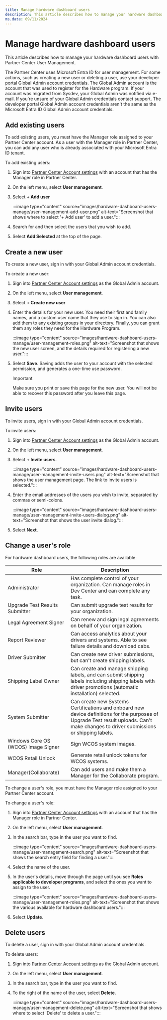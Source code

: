 ```yaml
---
title: Manage hardware dashboard users
description: This article describes how to manage your hardware dashboard users with Partner Center User Management.
ms.date: 09/11/2024
---
```


# Manage hardware dashboard users

This article describes how to manage your hardware dashboard users with Partner Center User Management.

The Partner Center uses Microsoft Entra ID for user management. For some actions, such as creating a new user or deleting a user, use your developer portal Global Admin account credentials. The Global Admin account is the account that was used to register for the Hardware program. If your account was migrated from Sysdev, your Global Admin was notified via e-mail. If you're unsure of your Global Admin credentials contact support. The developer portal Global Admin account credentials aren't the same as the Microsoft Entra ID Global Admin account credentials.

## Add existing users

To add existing users, you must have the Manager role assigned to your Partner Center account.
As a user with the Manager role in Partner Center, you can add any user who is already associated with your Microsoft Entra ID tenant.

To add existing users:

1. Sign into [Partner Center Account settings](https://go.microsoft.com/fwlink/?linkid=833506) with an account that has the Manager role in Partner Center.

1. On the left menu, select **User management**.

1. Select **+ Add user**

   :::image type="content" source="images/hardware-dashboard-users-manage/user-management-add-user.png" alt-text="Screenshot that shows where to select '+ Add user' to add a user.":::

1. Search for and then select the users that you wish to add.

1. Select **Add Selected** at the top of the page.

## Create a new user

To create a new user, sign in with your Global Admin account credentials.

To create a new user:

1. Sign into [Partner Center Account settings](https://go.microsoft.com/fwlink/?linkid=833506) as the Global Admin account.

1. On the left menu, select **User management**.

1. Select **+ Create new user**

1. Enter the details for your new user. You need their first and family names, and a custom user name that they use to sign in. You can also add them to any existing groups in your directory. Finally, you can grant them any roles they need for the Hardware Program.

   :::image type="content" source="images/hardware-dashboard-users-manage/user-management-roles.png" alt-text="Screenshot that shows the new user screen, and the details required for registering a new user.":::

1. Select **Save**. Saving adds the user to your account with the selected permission, and generates a one-time use password.

    > [!IMPORTANT]
    > Make sure you print or save this page for the new user. You will not be able to recover this password after you leave this page.

## Invite users

To invite users, sign in with your Global Admin account credentials.

To invite users:

1. Sign into [Partner Center Account settings](https://go.microsoft.com/fwlink/?linkid=833506) as the Global Admin account.

1. On the left menu, select **User management**.

1. Select **+ Invite users**.

   :::image type="content" source="images/hardware-dashboard-users-manage/user-management-invite-users.png" alt-text="Screenshot that shows the user management page. The link to invite users is selected.":::

1. Enter the email addresses of the users you wish to invite, separated by commas or semi-colons.

   :::image type="content" source="images/hardware-dashboard-users-manage/user-management-invite-users-dialog.png" alt-text="Screenshot that shows the user invite dialog.":::

1. Select **Next**.

## Change a user's role

For hardware dashboard users, the following roles are available:

| Role | Description |
|--|--|
| Administrator | Has complete control of your organization. Can manage roles in Dev Center and can complete any task. |
| Upgrade Test Results Submitter | Can submit upgrade test results for your organization. |
| Legal Agreement Signer | Can renew and sign legal agreements on behalf of your organization. |
| Report Reviewer | Can access analytics about your drivers and systems. Able to see failure details and download cabs. |
| Driver Submitter | Can create new driver submissions, but can't create shipping labels. |
| Shipping Label Owner | Can create and manage shipping labels, and can submit shipping labels including shipping labels with driver promotions (automatic installation) selected. |
| System Submitter | Can create new Systems Certifications and onboard new device definitions for the purposes of Upgrade Test result uploads. Can't make changes to driver submissions or shipping labels. |
| Windows Core OS (WCOS) Image Signer | Sign WCOS system images. |
| WCOS Retail Unlock | Generate retail unlock tokens for WCOS systems. |
| Manager(Collaborate) | Can add users and make them a Manager for the Collaborate program. |

To change a user's role, you must have the Manager role assigned to your Partner Center account.

To change a user's role:

1. Sign into [Partner Center Account settings](https://go.microsoft.com/fwlink/?linkid=833506) with an account that has the Manager role in Partner Center.

1. On the left menu, select **User management**.

1. In the search bar, type in the user you want to find.

   :::image type="content" source="images/hardware-dashboard-users-manage/user-management-search.png" alt-text="Screenshot that shows the search entry field for finding a user.":::

1. Select the name of the user.

1. In the user's details, move through the page until you see **Roles applicable to developer programs**, and select the ones you want to assign to the user.

   :::image type="content" source="images/hardware-dashboard-users-manage/user-management-roles.png" alt-text="Screenshot that shows the various available for hardware dashboard users.":::

1. Select **Update**.

## Delete users

To delete a user, sign in with your Global Admin account credentials.

To delete users:

1. Sign into [Partner Center Account settings](https://go.microsoft.com/fwlink/?linkid=833506) as the Global Admin account.

1. On the left menu, select **User management**.

1. In the search bar, type in the user you want to find.

1. To the right of the name of the user, select **Delete**.

   :::image type="content" source="images/hardware-dashboard-users-manage/user-management-delete.png" alt-text="Screenshot that shows where to select 'Delete' to delete a user.":::
